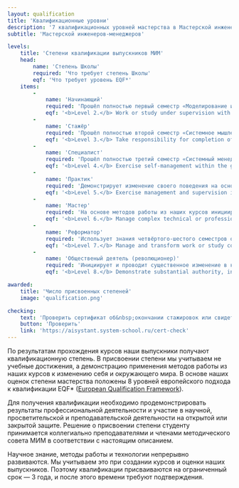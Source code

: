 ```yaml
---
layout: qualification
title: 'Квалификационные уровни'
description: '7 квалификационных уровней мастерства в Мастерской инженеров-менеджеров — от начинающего до общественного деятеля. Система оценки компетенций на основе европейских стандартов EQF.'
subtitle: 'Мастерской инженеров-менеджеров'

levels:
    title: 'Степени квалификации выпускников МИМ'
    head:
        name: 'Степень Школы'
        required: 'Что требует степень Школы'
        eqf: 'Что требует уровень EQF*'
    items:
        -
            name: 'Начинающий'
            required: 'Прошёл полностью первый семестр «Моделирование и собранность», демонстрирует знание материала семестра и умение рассуждать с использованием освоенных методов работы.'
            eqf: '<b>Level 2.</b> Work or study under supervision with some autonomy.'
        -
            name: 'Стажёр'
            required: 'Прошёл полностью второй семестр «Системное мышление и методология», демонстрирует знание материала семестра и умение рассуждать с использованием освоенных методов работы.'
            eqf: '<b>Level 3.</b> Take responsibility for completion of tasks in work or study, adapt own behavior to circumstances in solving problems.'
        -
            name: 'Специалист'
            required: 'Прошёл полностью третий семестр «Системный менеджмент и инженерия», демонстрирует знание материала семестра и умение рассуждать с использованием освоенных методов работы. Может провести сложное рассуждение. Кратко это можно выразить как "Освоил теорию".'
            eqf: '<b>Level 4.</b> Exercise self-management within the guidelines of work or study contexts that are usually predictable, but are subject to change, supervise the routine work of others, taking some responsibility for the evaluation and improvement of work or study activities.'
        -
            name: 'Практик'
            required: 'Демонстрирует изменение своего поведения на основе освоенных в курсах методов работы. Собран, удерживает свою роль и поддерживает коммуникацию "в ролях". Выявляет и моделирует целевую систему, "нашу систему", методы своей и чужой работы. Кратко это можно выразить как "Договорился со всеми".'
            eqf: '<b>Level 5.</b> Exercise management and supervision in contexts of work or study activities where there is unpredictable change, review and develop performance of self and others.'
        -
            name: 'Мастер'
            required: 'На основе методов работы из наших курсов инициирует и успешно проводит проекты организационного развития в масштабах организации, то есть демонстрирует изменение поведения сотрудников организации. Кратко это можно выразить как "Договорил всех".'
            eqf: '<b>Level 6.</b> Manage complex technical or professional activities or projects, taking responsibility for decision-making in unpredictable work or study contexts, take responsibility for managing professional development of individuals and groups.'
        -
            name: 'Реформатор'
            required: 'Использует знания четвёртого-шестого семестров основной программы МИМ. Публичной деятельностью влияет на изменение поведения сообществ и обществ (до десятков тысяч человек), сфера его реформ выходит за рамки одной организации.'
            eqf: '<b>Level 7.</b> Manage and transform work or study contexts that are complex, unpredictable and require new strategic approaches, take responsibility for contributing to professional knowledge and practice and/or for reviewing the strategic performance of teams.'
        -
            name: 'Общественый деятель (революционер)'
            required: 'Инициирует и проводит существенное изменение в культуре, меняющее жизнь к лучшему для миллионов людей.'
            eqf: '<b>Level 8.</b> Demonstrate substantial authority, innovation, autonomy, scholarly and professional integrity and sustained commitment to the development of new ideas or processes at the forefront of work or study contexts including research.'

awarded:
    title: 'Число присвоенных степеней'
    image: 'qualification.png'

checking:
    text: 'Проверить сертификат об&nbsp;окончании стажировок или свидетельство о&nbsp;квалификации'
    button: 'Проверить'
    link: 'https://aisystant.system-school.ru/cert-check'
---
```


По результатам прохождения курсов наши выпускники получают квалификационную степень. В&nbsp;присвоении степени мы учитываем не учебные достижения, а&nbsp;демонстрацию применения методов работы из наших курсов к&nbsp;изменению себя и окружающего мира. В основе наших оценок степени мастерства положены 8 уровней европейского подхода к квалификации EQF* (<a href="https://www.cedefop.europa.eu/en/projects/european-qualifications-framework-eqf" target="_blank">European Qualification Framework</a>).

Для получения квалификации необходимо продемонстрировать результаты профессиональной деятельности и участие в научной, просветительской и преподавательской деятельности на открытой или закрытой защите. Решение о&nbsp;присвоении степени студенту принимается коллегиально преподавателями и членами методического совета МИМ в соответствии с настоящим описанием.

Научное знание, методы работы и технологии непрерывно развиваются. Мы учитываем это при создании курсов и оценки наших выпускников. Поэтому квалификации присваиваются на ограниченный срок — 3&nbsp;года, и после этого времени требуют подтверждения.
